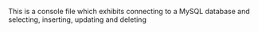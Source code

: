 This is a console file which exhibits connecting to a MySQL database and selecting, inserting, updating and deleting
